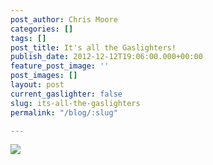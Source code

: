 ```yaml
---
post_author: Chris Moore
categories: []
tags: []
post_title: It's all the Gaslighters!
publish_date: 2012-12-12T19:06:00.000+00:00
feature_post_image: ''
post_images: []
layout: post
current_gaslighter: false
slug: its-all-the-gaslighters
permalink: "/blog/:slug"

---
```

![](https://gaslight-blog.s3.amazonaws.com/its-all-the-gaslighters/gif.gif)
